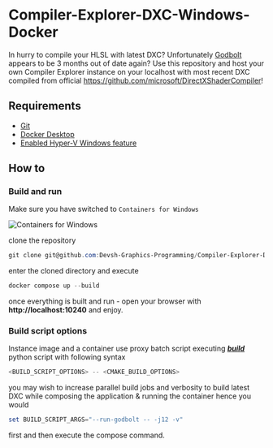 # Compiler-Explorer-DXC-Windows-Docker

In hurry to compile your HLSL with latest DXC? Unfortunately [Godbolt](https://godbolt.org/) appears to be 3 months out of date again? Use this repository and host your own Compiler Explorer instance on your localhost with most recent DXC compiled from official https://github.com/microsoft/DirectXShaderCompiler!

## Requirements

- [Git](https://git-scm.com/download/win)
- [Docker Desktop](https://www.docker.com/products/docker-desktop/)
- [Enabled Hyper-V Windows feature](https://learn.microsoft.com/en-us/virtualization/hyper-v-on-windows/quick-start/enable-hyper-v#enable-hyper-v-using-powershell)

## How to
### Build and run

Make sure you have switched to `Containers for Windows`

![Containers for Windows](https://user-images.githubusercontent.com/65064509/152947300-affca592-35a7-4e4c-a7fc-2055ce1ba528.png)

clone the repository 

```powershell
git clone git@github.com:Devsh-Graphics-Programming/Compiler-Explorer-DXC-Windows-Docker.git
```

enter the cloned directory and execute

```powershell
docker compose up --build
```

once everything is built and run - open your browser with **http://localhost:10240** and enjoy.

### Build script options

Instance image and a container use proxy batch script executing [***build***](https://github.com/Devsh-Graphics-Programming/Compiler-Explorer-DXC-Windows-Docker/blob/master/project/scripts/build.py) python script with following syntax

```powershell
<BUILD_SCRIPT_OPTIONS> -- <CMAKE_BUILD_OPTIONS>
```

you may wish to increase parallel build jobs and verbosity to build latest DXC while composing the application & running the container hence you would

```powershell
set BUILD_SCRIPT_ARGS="--run-godbolt -- -j12 -v"
```

first and then execute the compose command.
